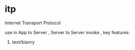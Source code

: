 # itp
Internet Transport Protocol

use in App to Server , Server to Server invoke , key features:

1. text/bianry
